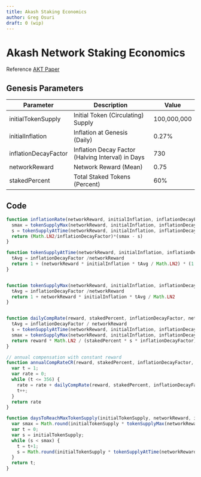 ```yaml
---
title: Akash Staking Economics
author: Greg Osuri
draft: 0 (wip)
---
```


# Akash Network Staking Economics

Reference [AKT Paper](https://akash.network/econ-paper)

## Genesis Parameters

| Parameter | Description | Value |
| -- | -- | -- |
| initialTokenSupply | Initial Token (Circulating) Supply | 100,000,000 |
| initialInflation | Inflation at Genesis (Daily)	| 0.27% |
| inflationDecayFactor | Inflation Decay Factor (Halving Interval) in Days |	730 |
| networkReward | Network Reward (Mean) |	0.75 |
| stakedPercent | Total Staked Tokens (Percent) | 60% |

## Code

```javascript
function inflationRate(networkReward, initialInflation, inflationDecayFactor, t) {
  smax = tokenSupplyMax(networkReward, initialInflation, inflationDecayFactor)
  s = tokenSupplyAtTime(networkReward, initialInflation, inflationDecayFactor, t)
  return (Math.LN2/inflationDecayFactor)*(smax - s)
}

function tokenSupplyAtTime(networkReward, initialInflation, inflationDecayFactor,t) {
  tAvg = inflationDecayFactor /networkReward
  return 1 + (networkReward * initialInflation * tAvg / Math.LN2) * (1.0 - Math.pow(2, (- t / tAvg)));
}


function tokenSupplyMax(networkReward, initialInflation, inflationDecayFactor) {
  tAvg = inflationDecayFactor /networkReward
  return 1 + networkReward * initialInflation * tAvg / Math.LN2
}


function dailyCompRate(reward, stakedPercent, inflationDecayFactor, networkReward, initialInflation, t) {
  tAvg = inflationDecayFactor / networkReward
  s = tokenSupplyAtTime(networkReward, initialInflation, inflationDecayFactor, t)
  smax = tokenSupplyMax(networkReward, initialInflation, inflationDecayFactor)
  return reward * Math.LN2 / (stakedPercent * s * inflationDecayFactor) * (smax - s)
}

// annual compensation with constant reward
function annualCompRateCR(reward, stakedPercent, inflationDecayFactor, networkReward, initialInflation) {
  var t = 1;
  var rate = 0;
  while (t <= 356) {
    rate = rate + dailyCompRate(reward, stakedPercent, inflationDecayFactor, networkReward, initialInflation, t);
    t++;
  }
  return rate
}

function daysToReachMaxTokenSupply(initialTokenSupply, networkReward, initialInflation, inflationDecayFactor){
  var smax = Math.round(initialTokenSupply * tokenSupplyMax(networkReward, initialInflation, inflationDecayFactor))
  var t = 0;
  var s = initialTokenSupply;
  while (s < smax) {
    t = t+1;
    s = Math.round(initialTokenSupply * tokenSupplyAtTime(networkReward, initialInflation, inflationDecayFactor, t))
  }
  return t;
}
```
